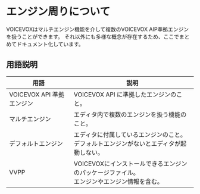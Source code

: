 # エンジン周りについて

VOICEVOXはマルチエンジン機能を介して複数のVOICEVOX AIP準拠エンジンを扱うことができます。
それ以外にも多様な概念が存在するため、ここでまとめてドキュメント化しています。

## 用語説明

| 用語                      | 説明                                                                                         |
| ------------------------- | -------------------------------------------------------------------------------------------- |
| VOICEVOX API 準拠エンジン | VOICEVOX API に準拠したエンジンのこと。                                                      |
| マルチエンジン            | エディタ内で複数のエンジンを扱う機能のこと。                                                 |
| デフォルトエンジン        | エディタに付属しているエンジンのこと。<br>デフォルトエンジンがないとエディタが起動しない。   |
| VVPP                      | VOICEVOXにインストールできるエンジンのパッケージファイル。<br>エンジンやエンジン情報を含む。 |

<!--
TODO: 以下の内容を`細かい設計方針.md`から移動する

## マルチエンジン
## デフォルトエンジンの更新情報
-->
